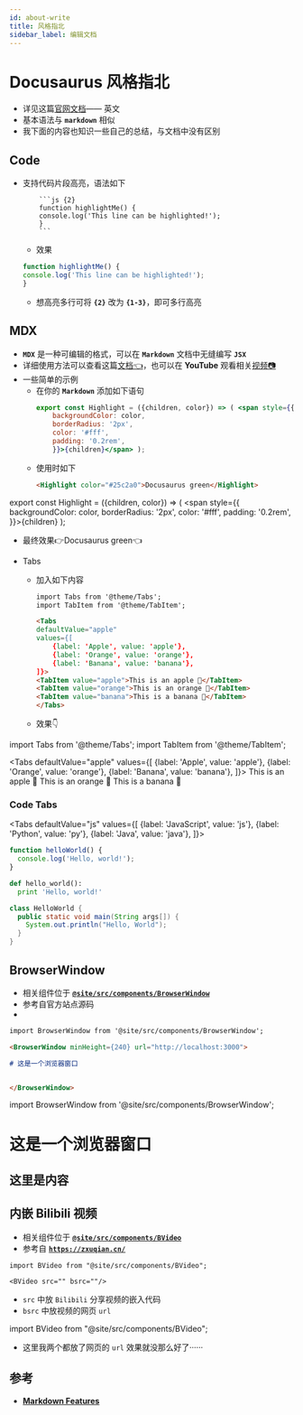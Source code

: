 ```yaml
---
id: about-write
title: 风格指北
sidebar_label: 编辑文档
---
```

# Docusaurus 风格指北
- 详见这篇[官网文档](https://v2.docusaurus.io/docs/markdown-features)—— 英文
- 基本语法与 **`markdown`** 相似
- 我下面的内容也知识一些自己的总结，与文档中没有区别

## Code
- 支持代码片段高亮，语法如下
    ```
        ```js {2}
        function highlightMe() {
        console.log('This line can be highlighted!');
        }
        ```
    ```
    - 效果
    ```js {2}
    function highlightMe() {
    console.log('This line can be highlighted!');
    }
    ```
    - 想高亮多行可将 **`{2}`** 改为 **`{1-3}`**，即可多行高亮
## MDX
- **`MDX`** 是一种可编辑的格式，可以在 **`Markdown`** 文档中无缝编写 **`JSX`**
- 详细使用方法可以查看这篇[文档👈](https://mdxjs.com/)，也可以在 **YouTube** 观看相关[视频📷](https://www.youtube.com/watch?v=d2sQiI5NFAM&list=PLV5CVI1eNcJgCrPH_e6d57KRUTiDZgs0u)
- 一些简单的示例
  - 在你的 **`Markdown`** 添加如下语句
    ``` jsx
    export const Highlight = ({children, color}) => ( <span style={{
        backgroundColor: color,
        borderRadius: '2px',
        color: '#fff',
        padding: '0.2rem',
        }}>{children}</span> );
    ```
  - 使用时如下
    ``` md
    <Highlight color="#25c2a0">Docusaurus green</Highlight>
    ```

export const Highlight = ({children, color}) => ( <span style={{
    backgroundColor: color,
    borderRadius: '2px',
    color: '#fff',
    padding: '0.2rem',
}}>{children}</span> );

  - 最终效果👉<Highlight color="#25c2a0">Docusaurus green</Highlight>👈

- Tabs
  - 加入如下内容
    ``` md
    import Tabs from '@theme/Tabs';
    import TabItem from '@theme/TabItem';
    
    <Tabs
    defaultValue="apple"
    values={[
        {label: 'Apple', value: 'apple'},
        {label: 'Orange', value: 'orange'},
        {label: 'Banana', value: 'banana'},
    ]}>
    <TabItem value="apple">This is an apple 🍎</TabItem>
    <TabItem value="orange">This is an orange 🍊</TabItem>
    <TabItem value="banana">This is a banana 🍌</TabItem>
    </Tabs>
    ```
  - 效果👇

import Tabs from '@theme/Tabs';
import TabItem from '@theme/TabItem';

<Tabs
defaultValue="apple"
values={[
    {label: 'Apple', value: 'apple'},
    {label: 'Orange', value: 'orange'},
    {label: 'Banana', value: 'banana'},
]}>
<TabItem value="apple">This is an apple 🍎</TabItem>
<TabItem value="orange">This is an orange 🍊</TabItem>
<TabItem value="banana">This is a banana 🍌</TabItem>
</Tabs>

### Code Tabs

<Tabs
defaultValue="js"
values={[
    {label: 'JavaScript', value: 'js'},
    {label: 'Python', value: 'py'},
    {label: 'Java', value: 'java'},
]}>
<TabItem value="js">

```js
function helloWorld() {
  console.log('Hello, world!');
}
```

</TabItem>
<TabItem value="py">

```py
def hello_world():
  print 'Hello, world!'
```

</TabItem>
<TabItem value="java">

```java
class HelloWorld {
  public static void main(String args[]) {
    System.out.println("Hello, World");
  }
}
```

</TabItem>
</Tabs>

## BrowserWindow
- 相关组件位于 **[`@site/src/components/BrowserWindow`](https://github.com/rcxxx/personal-site/tree/master/src/components/BrowserWindow)**
- 参考自官方站点源码
- 
``` md
import BrowserWindow from '@site/src/components/BrowserWindow';

<BrowserWindow minHeight={240} url="http://localhost:3000">

# 这是一个浏览器窗口


</BrowserWindow>
```

import BrowserWindow from '@site/src/components/BrowserWindow';

<BrowserWindow minHeight={240} url="http://localhost:3000">

# 这是一个浏览器窗口
## 这里是内容

</BrowserWindow>

## 内嵌 Bilibili 视频

- 相关组件位于 **[`@site/src/components/BVideo`](https://github.com/rcxxx/personal-site/tree/master/src/components/BVideo)**
- 参考自 **[`https://zxuqian.cn/`](https://zxuqian.cn/)**

``` shell
import BVideo from "@site/src/components/BVideo";

<BVideo src="" bsrc=""/>
```
- `src` 中放 `Bilibili` 分享视频的嵌入代码
- `bsrc` 中放视频的网页 `url`

import BVideo from "@site/src/components/BVideo";

<BrowserWindow>

<BVideo src="https://www.bilibili.com/bangumi/play/ep374668?from=search&seid=5105236372748998047&spm_id_from=333.337.0.0" bsrc="https://www.bilibili.com/bangumi/play/ep374668?from=search&seid=5105236372748998047&spm_id_from=333.337.0.0"/>

</BrowserWindow>

- 这里我两个都放了网页的 `url` 效果就没那么好了······

## 参考
- **[Markdown Features](https://www.docusaurus.cn/docs/markdown-features)**